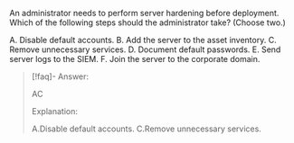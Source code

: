 
An administrator needs to perform server hardening before deployment. Which of the following steps should the administrator take? (Choose two.) 

A. Disable default accounts. 
B. Add the server to the asset inventory. 
C. Remove unnecessary services. 
D. Document default passwords. 
E. Send server logs to the SIEM. 
F. Join the server to the corporate domain.

> [!faq]- Answer: 
> 
> AC 
> 
> Explanation:
> 
> A.Disable default accounts. C.Remove unnecessary services.
